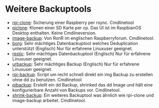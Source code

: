 # Weitere Backuptools

- [rpi-clone](https://github.com/billw2/rpi-clone): Sicherung einer Raspberry per rsync. Cmdlinetool
- [piclone](https://github.com/raspberrypi-ui/piclone): Klonen einer SD Karte per cp. Das UI ist im RaspbianOS Desktop enthalten. Keine Cmdlineversion.
- [image-backup](https://forums.raspberrypi.com/viewtopic.php?t=331396): Von RonR im englischen Raspberryforum. Cmdlinetool.
- [borg](https://github.com/borgbackup/borg): Sehr mächtiges Datenbackuptool welches Deduplication unterstützt (Englisch) Nur für erfahrene Linuxuser geeignet.
- [restic](https://restic.readthedocs.io/en/stable/): Sehr mächtiges Datenbackuptool (Englisch) Nur für erfahrene Linuxuser geeignet.
- [urbackup](https://www.urbackup.org/): Sehr mächtiges Backup (Englisch) Nur für erfahrene Linuxuser geeignet.
- [rpi-backup](https://github.com/nanhantianyi/rpi-backup): Script um recht schnell direkt ein img Backup zu erstellen ohne dd zu benutzen. Cmdlinetool
- [pibackup](https://github.com/Chocorean/pibackup): Erstellt ein dd Backup, shrinked das dd Image und hält eine konfigurierbare Anzahl von Backups vor. Cmdlinetool.
- [shrink-backup](https://github.com/UnconnectedBedna/shrink-backup): Ein weiteres Backuptool was ähnlich wie rpi-clone und image-backup arbeitet. Cmdlinetool.

[.status]: rft
[.source]: https://linux-tips-and-tricks.de/de/raspibackup#anderetools
